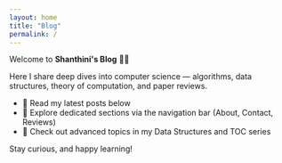```yaml
---
layout: home
title: "Blog"
permalink: /
---
```


Welcome to **Shanthini's Blog** 👩‍💻  

Here I share deep dives into computer science — algorithms, data structures, theory of computation, and paper reviews.  

- 📑 Read my latest posts below  
- 📂 Explore dedicated sections via the navigation bar (About, Contact, Reviews)  
- 🎯 Check out advanced topics in my Data Structures and TOC series  

Stay curious, and happy learning!
